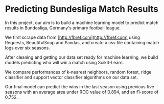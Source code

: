 # Predicting Bundesliga Match Results

In this project, our aim is to build a machine learning model to predict match results in Bundesliga, Germany's primary football league.

We first scrape data from [http://fbref.com](http://fbref.com) using Requests, BeautifulSoup and Pandas, and create a csv file containing match logs over six seasons.

After cleaning and getting our data set ready for machine learning, we build models predicting who will win a match using Scikit-Learn. 

We compare performances of k-nearest neighbors, random forest, ridge classifier and support vector classifier algorithms on our data set.

Our final model can predict the wins in the last season using previous five seasons with an average area under ROC value of 0.894, and an f1-score of 0.752.